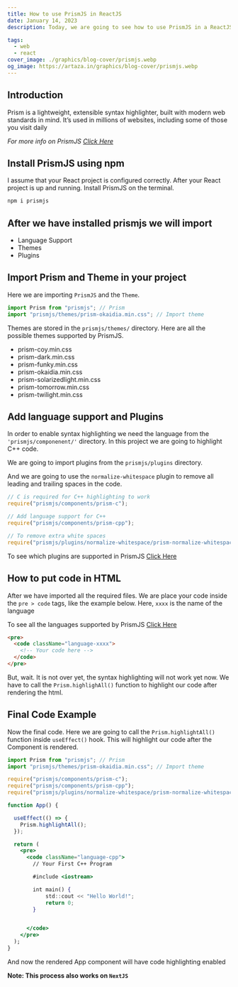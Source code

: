 ```yaml
---
title: How to use PrismJS in ReactJS
date: January 14, 2023
description: Today, we are going to see how to use PrismJS in a ReactJS application. It is a very popular syntax highlighting Javascript library. Used in various popular websites to display code.

tags:
  - web
  - react
cover_image: ./graphics/blog-cover/prismjs.webp
og_image: https://artaza.in/graphics/blog-cover/prismjs.webp
---
```


## Introduction

Prism is a lightweight, extensible syntax highlighter, built with modern web standards in mind. It’s used in millions of websites, including some of those you visit daily

_For more info on PrismJS [Click Here](https://prismjs.com/)_

## Install PrismJS using npm

I assume that your React project is configured correctly. After your React
project is up and running. Install PrismJS on the terminal.

```bash
npm i prismjs
```

## After we have installed prismjs we will import

- Language Support
- Themes
- Plugins

## Import Prism and Theme in your project

Here we are importing `PrismJS` and the `Theme`.

```javascript
import Prism from "prismjs"; // Prism
import "prismjs/themes/prism-okaidia.min.css"; // Import theme
```

Themes are stored in the `prismjs/themes/` directory. Here are all
the possible themes supported by PrismJS.

- prism-coy.min.css
- prism-dark.min.css
- prism-funky.min.css
- prism-okaidia.min.css
- prism-solarizedlight.min.css
- prism-tomorrow.min.css
- prism-twilight.min.css

## Add language support and Plugins

In order to enable syntax highlighting we need the language from the
`'prismjs/componenent/'` directory. In this project we are going to highlight C++ code.

We are going to import plugins from the `prismjs/plugins` directory.

And we are going to use the `normalize-whitespace` plugin to
remove all leading and trailing spaces in the code.

```javascript
// C is required for C++ highlighting to work
require("prismjs/components/prism-c");

// Add language support for C++
require("prismjs/components/prism-cpp");

// To remove extra white spaces
require("prismjs/plugins/normalize-whitespace/prism-normalize-whitespace");
```

To see which plugins are supported in PrismJS [Click Here](https://prismjs.com/#plugins)

## How to put code in HTML

After we have imported all the required files. We are place your code inside the `pre > code` tags, like the example below. Here, `xxxx` is the name of the language

To see all the languages supported by PrismJS [Click Here](https://prismjs.com/#supported-languages)

```html
<pre>
  <code className="language-xxxx">
    <!-- Your code here -->
  </code>
</pre>
```

But, wait. It is not over yet, the syntax highlighting will not work yet now.
We have to call the `Prism.highlighAll()` function to highlight our code
after rendering the html.

## Final Code Example

Now the final code. Here we are going to call the `Prism.highlightAll()` function inside `useEffect()` hook. This will highlight our code after the
Component is rendered.

```jsx
import Prism from "prismjs"; // Prism
import "prismjs/themes/prism-okaidia.min.css"; // Import theme

require("prismjs/components/prism-c");
require("prismjs/components/prism-cpp");
require("prismjs/plugins/normalize-whitespace/prism-normalize-whitespace");

function App() {

  useEffect(() => {
    Prism.highlightAll();
  });

  return (
    <pre>
      <code className="language-cpp">
        // Your First C++ Program

        #include <iostream>

        int main() {
            std::cout << "Hello World!";
            return 0;
        }


      </code>
    </pre>
  );
}
```

And now the rendered App component will have code highlighting enabled

**Note: This process also works on `NextJS`**
